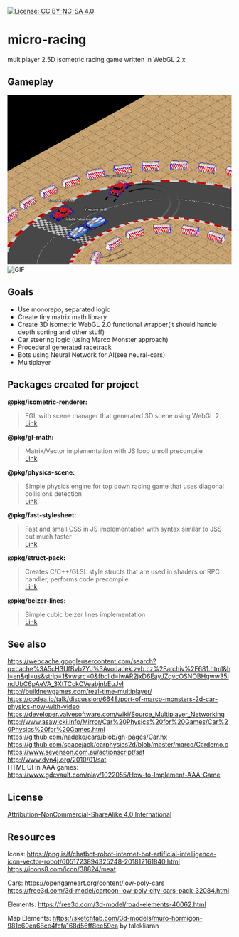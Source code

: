 [![License: CC BY-NC-SA 4.0](https://licensebuttons.net/l/by-nc-sa/4.0/80x15.png)](https://creativecommons.org/licenses/by-nc-sa/4.0/)

# micro-racing
multiplayer 2.5D isometric racing game written in WebGL 2.x

## Gameplay
![Screen](/doc/screens/screen.png) <br />
![GIF](/doc/screens/gameplay.gif)

## Goals
- Use monorepo, separated logic
- Create tiny matrix math library
- Create 3D isometric WebGL 2.0 functional wrapper(it should handle depth sorting and other stuff)
- Car steering logic (using Marco Monster approach)
- Procedural generated racetrack
- Bots using Neural Network for AI(see neural-cars)
- Multiplayer

## Packages created for project
**@pkg/isometric-renderer:**
> FGL with scene manager that generated 3D scene using WebGL 2<br />
[Link](https://github.com/Mati365/kart-racing/tree/master/src/packages/isometric-renderer)

**@pkg/gl-math:**
> Matrix/Vector implementation with JS loop unroll precompile<br />
[Link](https://github.com/Mati365/kart-racing/tree/master/src/packages/gl-math)

**@pkg/physics-scene:**
> Simple physics engine for top down racing game that uses diagonal collisions detection<br />
[Link](https://github.com/Mati365/kart-racing/tree/master/src/packages/physics-scene)

**@pkg/fast-stylesheet:**
> Fast and small CSS in JS implementation with syntax similar to JSS but much faster<br />
[Link](https://github.com/Mati365/kart-racing/tree/master/src/packages/fast-stylesheet)

**@pkg/struct-pack:**
> Creates C/C++/GLSL style structs that are used in shaders or RPC handler, performs code precompile<br />
[Link](https://github.com/Mati365/kart-racing/tree/master/src/packages/struct-pack)

**@pkg/beizer-lines:**
> Simple cubic beizer lines implementation<br />
[Link](https://github.com/Mati365/kart-racing/tree/master/src/packages/beizer-lines)

## See also
https://webcache.googleusercontent.com/search?q=cache%3A5cH3UfBvb2YJ%3Avodacek.zvb.cz%2Farchiv%2F681.html&hl=en&gl=us&strip=1&vwsrc=0&fbclid=IwAR2jxD6EayJZqvcOSNOBHgww35indUbC6pAeVA_3XtTCckCVeabjnbEuJvI <br />
http://buildnewgames.com/real-time-multiplayer/<br/>
https://codea.io/talk/discussion/6648/port-of-marco-monsters-2d-car-physics-now-with-video <br/>
https://developer.valvesoftware.com/wiki/Source_Multiplayer_Networking <br/>
http://www.asawicki.info/Mirror/Car%20Physics%20for%20Games/Car%20Physics%20for%20Games.html <br/>
https://github.com/nadako/cars/blob/gh-pages/Car.hx <br/>
https://github.com/spacejack/carphysics2d/blob/master/marco/Cardemo.c<br/>
https://www.sevenson.com.au/actionscript/sat<br/>
http://www.dyn4j.org/2010/01/sat<br/>
HTML UI in AAA games:<br/>
https://www.gdcvault.com/play/1022055/How-to-Implement-AAA-Game

## License
[Attribution-NonCommercial-ShareAlike 4.0 International](https://github.com/Mati365/kart-racing/blob/master/LICENSE.md)

## Resources
Icons:
https://png.is/f/chatbot-robot-internet-bot-artificial-intelligence-icon-vector-robot/6051723894325248-201812161840.html
https://icons8.com/icon/38824/meat

Cars:
https://opengameart.org/content/low-poly-cars
https://free3d.com/3d-model/cartoon-low-poly-city-cars-pack-32084.html

Elements:
https://free3d.com/3d-model/road-elements-40062.html

Map Elements:
https://sketchfab.com/3d-models/muro-hormigon-981c60ea68ce4fcfa168d56ff8ee59ca by talekliaran
